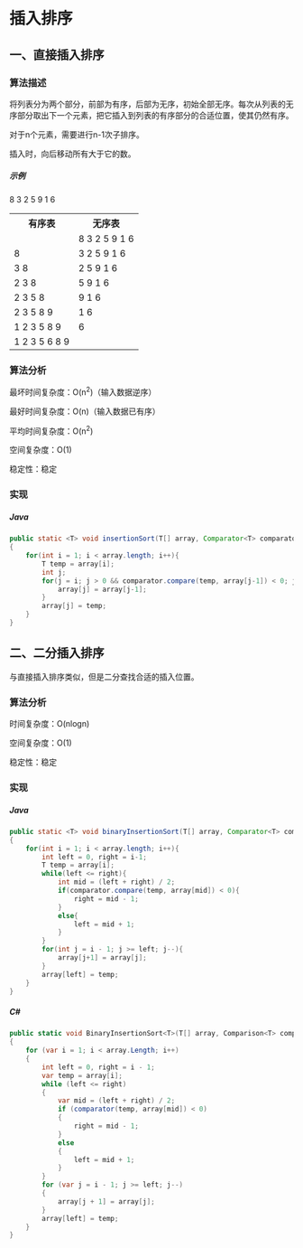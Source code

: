 # 插入排序

## 一、直接插入排序

### 算法描述

将列表分为两个部分，前部为有序，后部为无序，初始全部无序。每次从列表的无序部分取出下一个元素，把它插入到列表的有序部分的合适位置，使其仍然有序。

对于n个元素，需要进行n-1次子排序。

插入时，向后移动所有大于它的数。

##### 示例
8 3 2 5 9 1 6

<table>
    <tr><th>有序表</th><th>无序表</th></tr>
    <tr><td></td><td>8 3 2 5 9 1 6</td></tr>
    <tr><td>8</td><td>3 2 5 9 1 6</td></tr>
    <tr><td>3 8</td><td>2 5 9 1 6</td></tr>
    <tr><td>2 3 8</td><td>5 9 1 6</td></tr>
    <tr><td>2 3 5 8</td><td>9 1 6</td></tr>
    <tr><td>2 3 5 8 9</td><td>1 6</td></tr>
    <tr><td>1 2 3 5 8 9</td><td>6</td></tr>
    <tr><td>1 2 3 5 6 8 9</td><td></td></tr>
</table>

### 算法分析

最坏时间复杂度：O(n<sup>2</sup>)（输入数据逆序）

最好时间复杂度：O(n)（输入数据已有序）

平均时间复杂度：O(n<sup>2</sup>)

空间复杂度：O(1)

稳定性：稳定

### 实现

##### Java
``` Java
public static <T> void insertionSort(T[] array, Comparator<T> comparator)
{
    for(int i = 1; i < array.length; i++){
        T temp = array[i];
        int j;
        for(j = i; j > 0 && comparator.compare(temp, array[j-1]) < 0; j--){
            array[j] = array[j-1];
        }
        array[j] = temp;
    }
}
```

## 二、二分插入排序

与直接插入排序类似，但是二分查找合适的插入位置。

### 算法分析

时间复杂度：O(nlogn)

空间复杂度：O(1)

稳定性：稳定

### 实现

##### Java
``` Java
public static <T> void binaryInsertionSort(T[] array, Comparator<T> comparator)
{
    for(int i = 1; i < array.length; i++){
        int left = 0, right = i-1;
        T temp = array[i];
        while(left <= right){
            int mid = (left + right) / 2;
            if(comparator.compare(temp, array[mid]) < 0){
                right = mid - 1;
            }
            else{
                left = mid + 1;
            }
        }
        for(int j = i - 1; j >= left; j--){
            array[j+1] = array[j];
        }
        array[left] = temp;
    }
}
```

##### C#
``` C#
public static void BinaryInsertionSort<T>(T[] array, Comparison<T> comparator)
{
    for (var i = 1; i < array.Length; i++)
    {
        int left = 0, right = i - 1;
        var temp = array[i];
        while (left <= right)
        {
            var mid = (left + right) / 2;
            if (comparator(temp, array[mid]) < 0)
            {
                right = mid - 1;
            }
            else
            {
                left = mid + 1;
            }
        }
        for (var j = i - 1; j >= left; j--)
        {
            array[j + 1] = array[j];
        }
        array[left] = temp;
    }
}
```